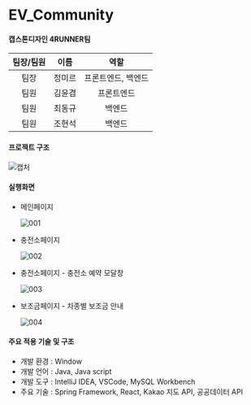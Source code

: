 # EV_Community

#### 캡스톤디자인 4RUNNER팀

| 팀장/팀원 |  이름  |        역할        |
| :-------: | :----: | :----------------: |
|   팀장    | 정미르 | 프론트엔드, 백엔드 |
|   팀원    | 김윤겸 |     프론트엔드     |
|   팀원    | 최동규 |       백엔드       |
|   팀원    | 조현석 |       백엔드       |



#### 프로젝트 구조

![캡처](https://github.com/jeongmirr/EV_Community/assets/115198864/341dc734-2323-43b3-bd93-f08754f105f3)



#### 실행화면

- 메인페이지

  ![001](https://github.com/jeongmirr/EV_Community/assets/115198864/c39e6f86-6a9b-478a-929a-3ab27ffa51cf)

- 충전소페이지

  ![002](https://github.com/jeongmirr/EV_Community/assets/115198864/ba5cc43a-d3bb-4caf-9699-bd8104728808)

- 충전소페이지 - 충전소 예약 모달창

  ![003](https://github.com/jeongmirr/EV_Community/assets/115198864/7c7af825-6dc8-4ed7-9f36-13cb12fed0f2)

- 보조금페이지 - 차종별 보조금 안내

  ![004](https://github.com/jeongmirr/EV_Community/assets/115198864/314ab503-73f3-4f0b-af47-c89445c8aec2)



#### 주요 적용 기술 및 구조

- 개발 환경 : Window
- 개발 언어 : Java, Java script
- 개발 도구 : IntelliJ IDEA, VSCode, MySQL Workbench
- 주요 기술 : Spring Framework, React, Kakao 지도 API, 공공데이터 API
